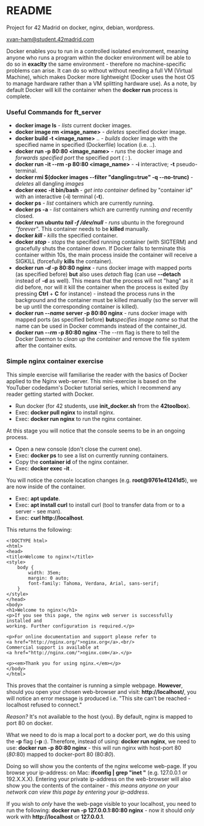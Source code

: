 # README

Project for 42 Madrid on docker, nginx, debian, wordpress.

xvan-ham@student.42madrid.com

Docker enables you to run in a controlled isolated environment, meaning anyone who runs a program within the docker environment will be able to do so in **exaclty** the same environment - therefore no machine-specific problems can arise. It can do so without without needing a full VM (Virtual Machine), which makes Docker more lightweight (Docker uses the host OS to manage hardware rather than a VM splitting hardware use). As a note, by default Docker will kill the container when the **docker run** process is complete.

### Useful Commands for ft_server
* **docker image ls** - *lists* current docker images.
* **docker image rm <image\_name>** - *deletes* specified docker image.
* **docker build -t <image\_name>** .. - *builds* docker image with the specified name in specified (Dockerfile) location (i.e. *..*).
* **docker run -p 80:80 <image\_name>** - *runs* the docker image and *forwards specified port* the specified port (<host> : <container>).
* **docker run -it --rm -p 80:80 <image\_name>** - **-i** interactive; **-t** pseudo-terminal.
* **docker rmi $(docker images --filter "dangling=true" -q --no-trunc)** - *deletes* all dangling *images*
* **docker exec -it <container id> bin/bash** - *get into container* defined by "container id" with an interactive (**-i**) terminal (**-t**).
* **docker ps** - *list* containers which are currently running.
* **docker ps -a** - *list* containers which are currently running *and* recently closed.
* **docker run ubuntu** ***tail -f /dev/null*** - *runs* ubuntu in the foreground *"forever"*. This container needs to be **killed** manually.
* **docker *kill* <container id>** - *kills* the specified container.
* **docker *stop* <container id>** - *stops* the specified running container (with SIGTERM) and gracefully shuts the container down. If Docker fails to terminate this container within 10s, the main process inside the container will receive a SIGKILL (forcefully **kills** the container).
* **docker run *-d* -p 80:80 nginx** - runs docker image with mapped ports (as specified before) **but** also uses *detach* flag (can use **--detach** instead of **-d** as well). This means that the process will not "hang" as it did before, nor will it kill the container when the process is exited (by pressing **Ctrl** + **C** for instance) - instead the process runs in the background and the container must be killed manually (so the server will be up until the corresponding container is killed). 
* **docker run *--name* server -p 80:80 nginx** - runs docker image with mapped ports (as specified before) **but***specifies image name* so that the name can be used in Docker commands instead of the container_id.
* **docker run *--rm* -p 80:80 nginx** -The --rm flag is there to tell the Docker Daemon to *clean up* the *container* and remove the file system after the container exits.  

### Simple nginx container exercise

This simple exercise will familiarise the reader with the basics of Docker applied to the Nginx web-server. This mini-exercise is based on the YouTuber codedamn's Docker tutorial series, which I recommend any reader getting started with Docker.

* Run docker (for 42 students, use **init\_docker.sh** from the **42toolbox**).
* Exec: **docker pull nginx** to install nginx.
* Exec: **docker run nginx** to run the nginx container.

At this stage you will notice that the console seems to be in an ongoing process.

* Open a new console (don't close the current one).
* Exec: **docker ps** to see a list on currently running containers.
* Copy the **container id** of the nginx container.
* Exec: **docker exec -it <container id>**.

You will notice the console location changes (e.g. **root@9761e41241d5**), we are now inside of the container.

* Exec: **apt update**.
* Exec: **apt install curl** to install curl (tool to transfer data from or to a server - see man).
* Exec: **curl http://localhost**.

This returns the following:

```
<!DOCTYPE html>
<html>
<head>
<title>Welcome to nginx!</title>
<style>
    body {
        width: 35em;
        margin: 0 auto;
        font-family: Tahoma, Verdana, Arial, sans-serif;
    }
</style>
</head>
<body>
<h1>Welcome to nginx!</h1>
<p>If you see this page, the nginx web server is successfully installed and
working. Further configuration is required.</p>

<p>For online documentation and support please refer to
<a href="http://nginx.org/">nginx.org</a>.<br/>
Commercial support is available at
<a href="http://nginx.com/">nginx.com</a>.</p>

<p><em>Thank you for using nginx.</em></p>
</body>
</html>
```

This proves that the container is running a simple webpage. **However**, should you open your chosen web-browser and visit: **http://localhost/**, you will notice an error message is produced i.e. "This site can’t be reached - localhost refused to connect."

*Reason?* It's not available to the host (you).
By default, nginx is mapped to port 80 on docker.

What we need to do is map a local port to a docker port, we do this using the **-p** flag (**-p <host port>:<docker port>**).
Therefore, instead of using: **docker run nginx**, we need to use:
**docker run -p 80:80 nginx** - this will run nginx with host-port 80 (*80*:80) mapped to docker-port 80 (80:*80*).

Doing so will show you the contents of the nginx welcome web-page.
If you browse your ip-address: on Mac: **ifconfig | grep "inet "** (e.g. 127.0.0.1 or 192.X.X.X).
Entering your private ip-address on the web-browser will also show you the contents of the container - *this means anyone on your network can view this page by entering your ip-address*.

If you wish to *only* have the web-page visible to your localhost, you need to run the following:
**docker run -p 127.0.0.1:80:80 nginx** - now it should *only* work with **http://localhost** or **127.0.0.1**.
